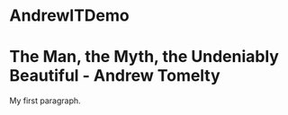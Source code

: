 # AndrewITDemo
<!DOCTYPE html>
<html>
<body>

<h1>The Man, the Myth, the Undeniably Beautiful - Andrew Tomelty</h1>
<p>My first paragraph.</p>

</body>
</html
